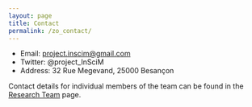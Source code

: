 ```yaml
---
layout: page
title: Contact
permalink: /zo_contact/
---
```



- Email: project.inscim@gmail.com
- Twitter: @project_InSciM
- Address: 32 Rue Megevand, 25000 Besançon

Contact details for individual members of the team can be found in the [Research Team](https://project-inscim.github.io/member/) page.
